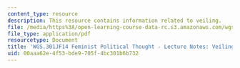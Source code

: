 ```yaml
---
content_type: resource
description: This resource contains information related to veiling.
file: /media/https%3A/open-learning-course-data-rc.s3.amazonaws.com/wgs-301j-feminist-thought-fall-2014/00aaa62e4f53bde9705f4bc301b6b732_MITWGS_301JF14_Sess24.pdf
file_type: application/pdf
resourcetype: Document
title: 'WGS.301JF14 Feminist Political Thought - Lecture Notes: Veiling'
uid: 00aaa62e-4f53-bde9-705f-4bc301b6b732
---
```

